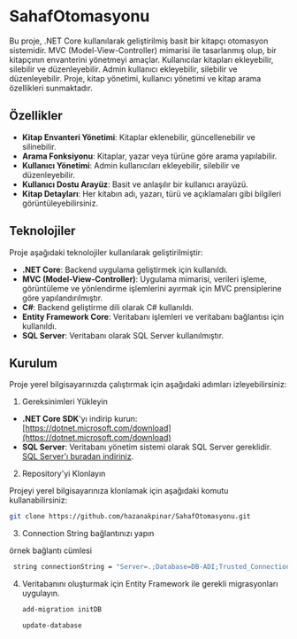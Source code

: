 # SahafOtomasyonu

Bu proje, .NET Core kullanılarak geliştirilmiş basit bir kitapçı otomasyon sistemidir. MVC (Model-View-Controller) mimarisi ile tasarlanmış olup, bir kitapçının envanterini yönetmeyi amaçlar. Kullanıcılar kitapları ekleyebilir, silebilir ve düzenleyebilir. Admin kullanıcı ekleyebilir, silebilir ve düzenleyebilir. Proje, kitap yönetimi, kullanıcı yönetimi ve kitap arama özellikleri sunmaktadır.

## Özellikler

- **Kitap Envanteri Yönetimi**: Kitaplar eklenebilir, güncellenebilir ve silinebilir.
- **Arama Fonksiyonu**: Kitaplar, yazar veya türüne göre arama yapılabilir.
- **Kullanıcı Yönetimi**: Admin kullanıcıları ekleyebilir, silebilir ve düzenleyebilir.
- **Kullanıcı Dostu Arayüz**: Basit ve anlaşılır bir kullanıcı arayüzü.
- **Kitap Detayları**: Her kitabın adı, yazarı, türü ve açıklamaları gibi bilgileri görüntüleyebilirsiniz.

## Teknolojiler

Proje aşağıdaki teknolojiler kullanılarak geliştirilmiştir:

- **.NET Core**: Backend uygulama geliştirmek için kullanıldı.
- **MVC (Model-View-Controller)**: Uygulama mimarisi, verileri işleme, görüntüleme ve yönlendirme işlemlerini ayırmak için MVC prensiplerine göre yapılandırılmıştır.
- **C#**: Backend geliştirme dili olarak C# kullanıldı.
- **Entity Framework Core**: Veritabanı işlemleri ve veritabanı bağlantısı için kullanıldı.
- **SQL Server**: Veritabanı olarak SQL Server kullanılmıştır.

## Kurulum

Proje yerel bilgisayarınızda çalıştırmak için aşağıdaki adımları izleyebilirsiniz:

 1. Gereksinimleri Yükleyin

- **.NET Core SDK**'yı indirip kurun: [https://dotnet.microsoft.com/download](https://dotnet.microsoft.com/download)
- **SQL Server**: Veritabanı yönetim sistemi olarak SQL Server gereklidir. [SQL Server'ı buradan indiriniz](https://www.microsoft.com/en-us/sql-server/sql-server-downloads).

 2. Repository'yi Klonlayın

Projeyi yerel bilgisayarınıza klonlamak için aşağıdaki komutu kullanabilirsiniz:

```bash
git clone https://github.com/hazanakpinar/SahafOtomasyonu.git
```
 3. Connection String bağlantınızı yapın 

örnek bağlantı cümlesi

```bash
 string connectionString = "Server=.;Database=DB-ADI;Trusted_Connection=True;TrustServerCertificate=True;"
```
4. Veritabanını oluşturmak için Entity Framework ile gerekli migrasyonları uygulayın.

   ```bash
   add-migration initDB
   ```
     ```bash
   update-database
